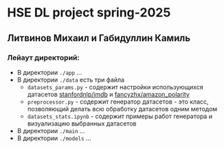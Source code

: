 # HSE DL project spring-2025
## Литвинов Михаил и Габидуллин Камиль
### Лейаут директорий:
- В директории `./app` ...
- В директории `./data` есть три файла 
  - `datasets_params.py` - содержит настройки использующихся датасетов [stanfordnlp/imdb](https://huggingface.co/datasets/stanfordnlp/imdb) и [fancyzhx/amazon_polarity](https://huggingface.co/datasets/fancyzhx/amazon_polarity)
  - `preprocessor.py` - содержит генератор датасетов - это класс, позволяющий делать всю обработку датасетов одним методом
  - `datasets_stats.ipynb` - содержит примеры работ генератора и визуализацию выбранных датасетов
- В директории `./main` ...
- В директории `./models` ...
